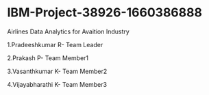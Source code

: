 # IBM-Project-38926-1660386888
Airlines Data Analytics for Avaition Industry


 1.Pradeeshkumar R- Team Leader
 
 2.Prakash P- Team Member1
 
 3.Vasanthkumar K- Team Member2
 
 4.Vijayabharathi K- Team Member3
